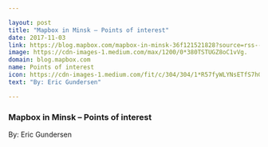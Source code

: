 ```yaml
---

layout: post
title: "Mapbox in Minsk – Points of interest"
date: 2017-11-03
link: https://blog.mapbox.com/mapbox-in-minsk-36f121521828?source=rss------machine_learning-5
image: https://cdn-images-1.medium.com/max/1200/0*380TSTUGZ8oC1vVg.
domain: blog.mapbox.com
name: Points of interest
icon: https://cdn-images-1.medium.com/fit/c/304/304/1*R57fyWLYNsETfS7hGsn2WA.png
text: "By: Eric Gundersen"

---
```


### Mapbox in Minsk – Points of interest

By: Eric Gundersen